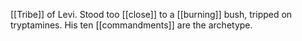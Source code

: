 [[Tribe]] of Levi. Stood too [[close]] to a [[burning]] bush, tripped on tryptamines. His ten [[commandments]] are the archetype.
